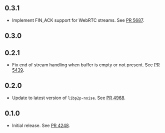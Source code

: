 ## 0.3.1

- Implement FIN_ACK support for WebRTC streams.
  See [PR 5687](https://github.com/libp2p/rust-libp2p/pull/5687).

## 0.3.0

<!-- Update to libp2p-swarm v0.45.0 -->

## 0.2.1

- Fix end of stream handling when buffer is empty or not present.
  See [PR 5439](https://github.com/libp2p/rust-libp2p/pull/5439).

## 0.2.0

- Update to latest version of `libp2p-noise`.
  See [PR 4968](https://github.com/libp2p/rust-libp2p/pull/4968).

## 0.1.0

- Initial release.
  See [PR 4248](https://github.com/libp2p/rust-libp2p/pull/4248).

[PR 4248]: https://github.com/libp2p/rust-libp2p/pull/4248

